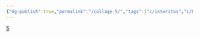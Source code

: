 ```yaml
---
{"dg-publish":true,"permalink":"/collage-5/","tags":["c/interitus","c/bw","c/red","c/number","c/people","c/rope","c/black"],"created":"2024-01-02T16:11:26.742-05:00","updated":"2024-01-02T16:13:06.260-05:00"}
---
```



[5](https://www.instagram.com/p/CAQ_-reBuUE/)
